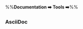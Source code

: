 <link rel="stylesheet" href="{{baseUrl}}/css/textbook.css">

<div class="website-content">

%%**Documentation :arrow_right: Tools :arrow_right:**%%

### AsciiDoc

<div id="main">

<include src="./what/embed.md" />

</div>
</div>
